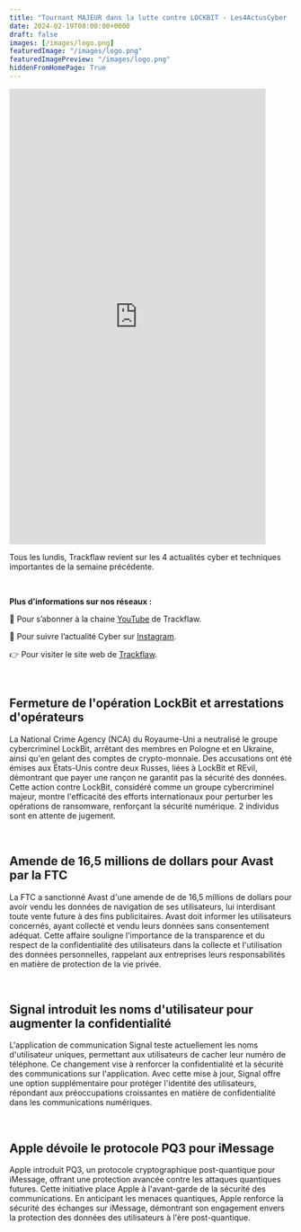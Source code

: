 ```yaml
---
title: "Tournant MAJEUR dans la lutte contre LOCKBIT - Les4ActusCyber : semaine du 19 février"
date: 2024-02-19T08:00:00+0000
draft: false
images: [/images/logo.png]
featuredImage: "/images/logo.png"
featuredImagePreview: "/images/logo.png"
hiddenFromHomePage: True
---
```

    
<div class="flex-container">
   <div class="flex-items">
   <iframe width="456" height="811" src="https://www.youtube.com/embed/kZlDcscXcNA" title="Tournant MAJEUR dans la lutte contre LOCKBIT - #Les4ActusCyber : semaine du 19 février" frameborder="0" allow="accelerometer; autoplay; clipboard-write; encrypted-media; gyroscope; picture-in-picture; web-share" allowfullscreen></iframe>
   </div>

   <div class="flex-items">
      <p>Tous les lundis, Trackflaw revient sur les 4 actualités cyber et techniques importantes de la semaine précédente.</p>
      <br>
      <p><strong>Plus d’informations sur nos réseaux :</strong></p>
      <p>🔴 Pour s’abonner à la chaine <a href="https://www.youtube.com/@trackflaw" target="_blank" rel="noopener noreffer ">YouTube</a> de Trackflaw.</p>
      <p>📸 Pour suivre l’actualité Cyber sur <a href="https://www.instagram.com/trackflaw/" target="_blank" rel="noopener noreffer ">Instagram</a>.</p>
      <p>👉 Pour visiter le site web de <a href="https://trackflaw.com" target="_blank" rel="noopener noreffer ">Trackflaw</a>.</p>
   </div>
</div>

    
<br>

## Fermeture de l'opération LockBit et arrestations d'opérateurs

La National Crime Agency (NCA) du Royaume-Uni a neutralisé le groupe cybercriminel LockBit, arrêtant des membres en Pologne et en Ukraine, ainsi qu'en gelant des comptes de crypto-monnaie. Des accusations ont été émises aux États-Unis contre deux Russes, liées à LockBit et REvil, démontrant que payer une rançon ne garantit pas la sécurité des données.
Cette action contre LockBit, considéré comme un groupe cybercriminel majeur, montre l'efficacité des efforts internationaux pour perturber les opérations de ransomware, renforçant la sécurité numérique. 2 individus sont en attente de jugement.


<br>

## Amende de 16,5 millions de dollars pour Avast par la FTC

La FTC a sanctionné Avast d'une amende de de 16,5 millions de dollars pour avoir vendu les données de navigation de ses utilisateurs, lui interdisant toute vente future à des fins publicitaires. Avast doit informer les utilisateurs concernés, ayant collecté et vendu leurs données sans consentement adéquat.
Cette affaire souligne l'importance de la transparence et du respect de la confidentialité des utilisateurs dans la collecte et l'utilisation des données personnelles, rappelant aux entreprises leurs responsabilités en matière de protection de la vie privée.


<br>

## Signal introduit les noms d'utilisateur pour augmenter la confidentialité

L'application de communication Signal teste actuellement les noms d'utilisateur uniques, permettant aux utilisateurs de cacher leur numéro de téléphone. Ce changement vise à renforcer la confidentialité et la sécurité des communications sur l'application.
Avec cette mise à jour, Signal offre une option supplémentaire pour protéger l'identité des utilisateurs, répondant aux préoccupations croissantes en matière de confidentialité dans les communications numériques.


<br>

## Apple dévoile le protocole PQ3 pour iMessage

Apple introduit PQ3, un protocole cryptographique post-quantique pour iMessage, offrant une protection avancée contre les attaques quantiques futures. Cette initiative place Apple à l'avant-garde de la sécurité des communications.
En anticipant les menaces quantiques, Apple renforce la sécurité des échanges sur iMessage, démontrant son engagement envers la protection des données des utilisateurs à l'ère post-quantique.

